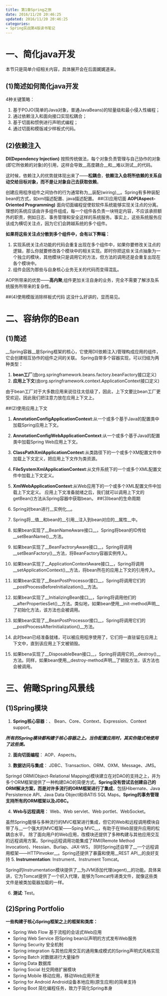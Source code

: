 ```yaml
---
title: 第1章Spring之旅
date: 2016/11/20 20:46:25
updated: 2016/11/20 20:46:25
categories:
- Spring实战第4版读书笔记
---
```

# 一、简化java开发
本节只是简单介绍相关内容，具体展开会在后面娓娓道来。
## (1)简述如何简化java开发
4种关键策略：
1. 基于POJO(简单的Java对象，普通JavaBeans)的轻量级和最小侵入性编程；
2. 通过依赖注入和面向接口实现松耦合；
3. 基于切面和惯例进行声明式编程；
4. 通过切面和模版减少样板式代码。

## (2)依赖注入
__DI(Dependency Injection)__
按照传统做法，每个对象负责管理与自己协作的对象(即它所依赖的对象)的引用，这样会导致__高度耦合__和__难以测试__的代码。

这时候，依赖注入的优势就体现出来了——__松耦合__，__依赖注入会将所依赖的关系自动交给目标对象，而不是让对象自己去获取依赖__。

创建应用程序组件之间协作的行为通常称为__装配(wiring)__。Spring有多种装配bean的方式，如xml描述配置、java描述配置。
##(3)应用切面
__AOP(Aspect-Oriented Programming)__
面向切面编程促使软软件系统能够实现关注点的分离。理想的系统应该由许多组件组成，每一个组件各负责一块特定内容，不应该承担额外的职责，例如日志、事务管理和安全这样的系统服务。事实上，这些系统服务应该成为横切关注点，因为它们会跨越系统的多个组件。

__如果将这些关注点分散到多个组件中，会有以下弊端：__
1. 实现系统关注点功能的代码会重复出现在多个组件中，如果你要修改关注点的逻辑，那么你就要修改各个模块中的相关实现。即时你把这些关注点抽象为一个独立的模块，其他模块只是调用它的方法，但方法的调用还是会重复出现在各个模块中。
2. 组件会因为那些与自身核心业务无关的代码而变得混乱。

AOP所带来的优势——__高内聚__,组件更加关注自身的业务，完全不需要了解涉及系统服务所带来的复杂性。

##(4)使用模版消除样板式代码
这没什么好讲的，显而易见。

# 二、容纳你的Bean
## (1)简述
__Spring容器__是Spring框架的核心，它使用DI(依赖注入)管理构成应用的组件，它会创建相互协作的组件之间的关联。
Spring自带多个容器实现，可以归结为两种类型：
1. __bean工厂__(由org.springframework.beans.factory.beanFactory接口定义)
2. __应用上下文__(由org.springframework.context.ApplicationContext接口定义)

由于bean工厂对于大多数应用来说往往太低级了，因此，上下文要比bean工厂更受欢迎。因此我们把注意力放在应用上下文上。

##(2)使用应用上下文
1. __AnnotationConfigApplicationContext__:从一个或多个基于Java的配置类中加载Spring应用上下文。
2. __AnnotationConfigWebApplicationContext__:从一个或多个基于Java的配置类中加载Spring Web应用上下文。
3. __ClassPathXmlApplicationContext__:从类路径下的一个或多个XM配置文件中加载上下文定义，把应用上下文作为类资源。
4. __FileSystemXmlApplicationContext__:从文件系统下的一个或多个XML配置文件中加载上下文定义。
5. __XmlWebApplicationContext__:从Web应用下的一个或多个XML配置文件中加载上下文定义。
应用上下文准备就绪之后，我们就可以调用上下文的getBean()方法从Spring容器中获取bean。
##(3)bean的生命周期
1. Spring对bean进行__实例化__。

2. Spring将__值__和bean的__引用__注入到bean对应的__属性__中。

3. 如果bean实现了__BeanNameAware接口__，Spring将bean的ID传给__setBeanName()__方法。

4. 如果bean实现了__BeanFactroryAware接口__，Spring将调用__setBeanFactory()__方法，将BeanFactory容器实例传入。

5. 如果bean实现了__ApplicationContextAware接口__，Spring将调用__setApplicationContext()__方法，将bean所在的应用上下文的引用传入。

6. 如果bean实现了__BeanPostProcessor接口__，Spring将调用它们的__postProcessBeforeInitialization()__方法。

7. 如果bean实现了__InitializingBean接口__，Spring将调用他们的__afterPropertiesSet()__方法。类似地，如果bean使用__init-method声明__了初始化方法，该方法也会被调用。

8. 如果bean实现了__BeanPostProcessor接口__，Spring将调用它们的__postProcessAfterInitialization()__方法。

9. 此时bean已经准备就绪，可以被应用程序使用了，它们将一直驻留在应用上下文中，直到该应用上下文被销毁。

10. 如果bena实现了__DisposableBean接口__，Spring将调用它的__destroy()__方法。同样，如果bean使用__destroy-method声明__了销毁方法，该方法也会被调用。

# 三、俯瞰Spring风景线
## (1)Spring模块
1. __Spring核心容器__：、
Bean、Core、Context、Expression、Context support。

__*所有的Spring模块都构建于核心容器之上。当你配置应用时，其实你隐式地使用了这些类。*__

2. __面向切面编程__：
AOP、Aspects。

3. __数据访问与集成__：
JDBC、Transaction、ORM、OXM、Message、JMS。

Springd ORM(Object-Relational Mapping)模块建立在对DAO的支持之上，并为多个ORM框架提供了一种构建DAO的简便方式。__Spring没有尝试去创建自己的ORM解决方案，而是对许多流行的ORM框架进行了集成__，包括Hibernate、Java Persisternce API、Java Data Object和iBATIS SQL Maps。__Spring的事务管理支持所有的ORM框架以及JDBC。__

4. __Web与远程调用__：
Web、Web servlet、Web portlet、WebSocket。

虽然Spring能够与多种流行的MVC框架进行集成，但它的Web和远程调用模块自带了与__一个强大的MVC框架——Sping MVC__，有助于在Web层提升应用的松耦合水平。
除了面向用户的Web应用，改模块还提供了多种构建与其他应用交互的远程调用方案。Spring远程调用功能集成了RMI(Remote Method Invocation)、Hessian、Burlap、JAX-WS， 同时Spring还自带了__一个远程调用框架——HTTPinvoker__。Spring还提供了暴露和使用__REST API__的良好支持
5. __Instrumentation__:
Instrument、Instrument Tomcat。

Spring的Instrumentation模块提供了__为JVM添加代理(agent)__的功能。具体来讲，它为Tomcat提供了一个织入代理，能够为Tomcat传递类文件，就像这些类文件是被类加载器加载的一样。

6. __测试__:
Test。

## (2)Spring Portfolio
__一些构建于核心Spring框架之上的框架和类库：__
* Spring Web Flow
基于流程的会话式Web应用
* Spring Web Service 
将Spring bean以声明的方式发布Web服务
* Spring Security 
安全机制
* Spring integration
与其他应用交互的通用集成模式的Spring声明式风格实现
* Spring Batch
对数据进行大量操作
* Spring Data
数据库
* Spring Social
社交网络扩展模块
* Spring Mobile
移动应用，移动Web应用开发
* Spring for Android
Android设备本地应用(原生应用)的简单支持
* Spring Boot
简化编程任务，致力于简化Spring本身